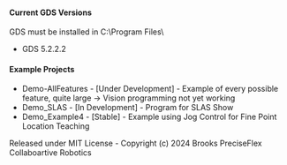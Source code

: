 #### Current GDS Versions
GDS must be installed in C:\Program Files\
- GDS 5.2.2.2

#### Example Projects

- Demo-AllFeatures - [Under Development] - Example of every possible feature, quite large 
-> Vision programming not yet working 
- Demo_SLAS - [In Development] - Program for SLAS Show 
- Demo_Example4 - [Stable] - Example using Jog Control for Fine Point Location Teaching


Released under MIT License - Copyright (c) 2024 Brooks PreciseFlex Collaboartive Robotics